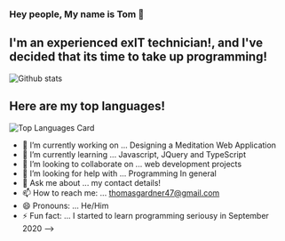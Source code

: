 ### Hey people, My name is Tom 👋


## I'm an experienced exIT technician!, and I've decided that its time to take up programming!
![Github stats](https://github-readme-stats.vercel.app/api?username=thomasgardner4PU&theme=highcontrast&show_icons=true&count_private=true)

## Here are my top languages!
![Top Languages Card](https://github-readme-stats.vercel.app/api/top-langs/?username=thomasgardner4PU&layout=compact)


- 🔭 I’m currently working on ... Designing a Meditation Web Application
- 🌱 I’m currently learning ... Javascript, JQuery and TypeScript
- 👯 I’m looking to collaborate on ... web development projects
- 🤔 I’m looking for help with ... Programming In general
- 💬 Ask me about ... my contact details!
- 📫 How to reach me: ... thomasgardner47@gmail.com
- 😄 Pronouns: ... He/Him
- ⚡ Fun fact: ... I started to learn programming seriousy in September 2020
-->
